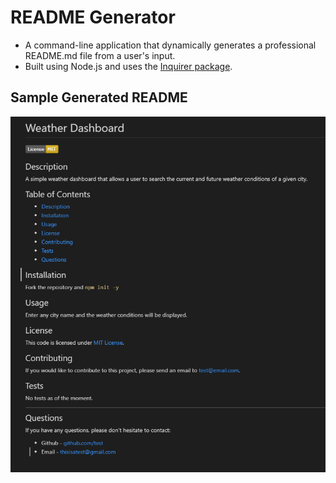 # README Generator

* A command-line application that dynamically generates a professional README.md file from a user's input.
* Built using Node.js and uses the [Inquirer package](https://www.npmjs.com/package/inquirer).

## Sample Generated README

![screenshot of generated readme](assets/img/sampleREADME.PNG)



